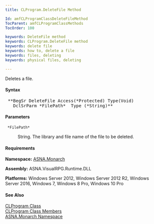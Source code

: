 ```yaml
---
title: CLProgram.DeleteFile Method

Id: amfCLProgramClassDeleteFileMethod
TocParent: amfCLProgramClassMethods
TocOrder: 100

keywords: DeleteFile method
keywords: CLProgram.DeleteFile method
keywords: delete file
keywords: how to, delete a file
keywords: files, deleting
keywords: physical files, deleting

---
```


Deletes a file.

#### Syntax
<pre class="syntax"> **BegSr DeleteFile Access(*Protected) Type(Void)
   DclSrParm *FilePath*  Type (*String)**       </pre>

#### Parameters
<dl>
        <dt>
          <code> *FilePath* </code>
        </dt>
        <dd>

String. The library and file name of the file to be deleted.
</dd>
</dl>

<!-- start -->

#### Requirements
**Namespace:** [ASNA.Monarch](amfMonarchNamespace.html)

**Assembly:** ASNA.VisualRPG.Runtime.DLL 

**Platforms:** Windows Server 2012, Windows Server 2012 R2, Windows Server 2016, Windows 7, Windows 8 Pro, Windows 10 Pro
<!-- end -->

#### See Also
[CLProgram Class](amfCLProgramClass.html) <br clear="none" /> [ CLProgram Class Members](amfCLProgramClassMembers.html) <br clear="none" /> [ASNA.Monarch Namespace](amfMonarchNamespace.html) 
